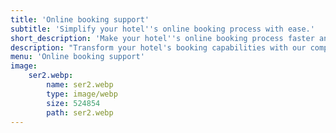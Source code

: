 ```yaml
---
title: 'Online booking support'
subtitle: 'Simplify your hotel''s online booking process with ease.'
short_description: 'Make your hotel''s online booking process faster and more convenient than ever. With a user-friendly interface, simple operations and optimized integrations, customers can book rooms in just a few steps, helping you increase conversion rates and enhance user experience.'
description: "Transform your hotel's booking capabilities with our comprehensive online booking support service.\n\nOur solution provides an easy and efficient reservation management system that helps hotels optimize their operations. With a user-friendly interface, both staff and guests can operate quickly, ensuring a seamless experience from booking to service management.\n\nIn addition, the advanced backend system provides real-time updates and analytics, helping hotels minimize errors, improve work efficiency and maximize customer satisfaction. Not only does it improve brand recognition, it also enables guests to book directly on the website, reducing dependence on intermediary platforms and optimizing revenue.\n\nWith an intuitive design and optimized functionality, attract more guests and increase occupancy rates. Invest in your hotel's future by establishing a strong online presence that resonates with your target audience."
menu: 'Online booking support'
image:
    ser2.webp:
        name: ser2.webp
        type: image/webp
        size: 524854
        path: ser2.webp
---
```


